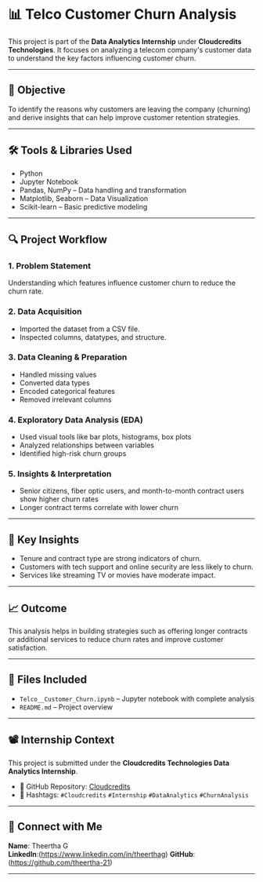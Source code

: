 # 📊 Telco Customer Churn Analysis

This project is part of the **Data Analytics Internship** under **Cloudcredits Technologies**. It focuses on analyzing a telecom company's customer data to understand the key factors influencing customer churn.

---

## 🎯 Objective

To identify the reasons why customers are leaving the company (churning) and derive insights that can help improve customer retention strategies.

---

## 🛠️ Tools & Libraries Used

- Python  
- Jupyter Notebook  
- Pandas, NumPy – Data handling and transformation  
- Matplotlib, Seaborn – Data Visualization  
- Scikit-learn – Basic predictive modeling

---

## 🔍 Project Workflow

### 1. Problem Statement
Understanding which features influence customer churn to reduce the churn rate.

### 2. Data Acquisition
- Imported the dataset from a CSV file.
- Inspected columns, datatypes, and structure.

### 3. Data Cleaning & Preparation
- Handled missing values
- Converted data types
- Encoded categorical features
- Removed irrelevant columns

### 4. Exploratory Data Analysis (EDA)
- Used visual tools like bar plots, histograms, box plots
- Analyzed relationships between variables
- Identified high-risk churn groups

### 5. Insights & Interpretation
- Senior citizens, fiber optic users, and month-to-month contract users show higher churn rates
- Longer contract terms correlate with lower churn

---

## 📌 Key Insights

- Tenure and contract type are strong indicators of churn.
- Customers with tech support and online security are less likely to churn.
- Services like streaming TV or movies have moderate impact.

---

## 📈 Outcome

This analysis helps in building strategies such as offering longer contracts or additional services to reduce churn rates and improve customer satisfaction.

---

## 📎 Files Included

- `Telco__Customer_Churn.ipynb` – Jupyter notebook with complete analysis
- `README.md` – Project overview

---

## 📽️ Internship Context

This project is submitted under the **Cloudcredits Technologies Data Analytics Internship**.

- 🔗 GitHub Repository: [Cloudcredits](https://github.com/theertha-21/Cloudcredits)
- 📌 Hashtags: `#Cloudcredits` `#Internship` `#DataAnalytics` `#ChurnAnalysis`

---

## 🤝 Connect with Me

**Name**: Theertha G  
**LinkedIn**:(https://www.linkedin.com/in/theerthag) 
**GitHub**: (https://github.com/theertha-21)

---

